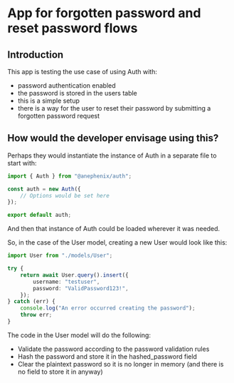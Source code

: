 # App for forgotten password and reset password flows

## Introduction

This app is testing the use case of using Auth with:

- password authentication enabled
- the password is stored in the users table
- this is a simple setup
- there is a way for the user to reset their password by submitting a forgotten password request

## How would the developer envisage using this?

Perhaps they would instantiate the instance of Auth in a separate file to start with:

```typescript
import { Auth } from "@anephenix/auth";

const auth = new Auth({
    // Options would be set here
});

export default auth;
```

And then that instance of Auth could be loaded wherever it was needed.

So, in the case of the User model, creating a new User would look like this:

```typescript
import User from "./models/User";

try {
    return await User.query().insert({
        username: "testuser",
        password: "ValidPassword123!",
    });
} catch (err) {
    console.log("An error occurred creating the password");
    throw err;
}
```

The code in the User model will do the following:

- Validate the password according to the password validation rules
- Hash the password and store it in the hashed_password field
- Clear the plaintext password so it is no longer in memory (and there is no field to store it in anyway)
